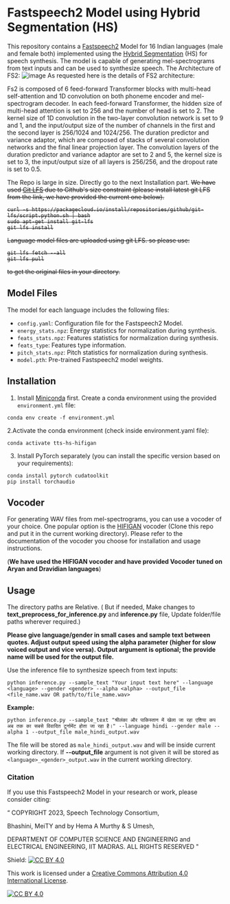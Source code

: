 # Fastspeech2 Model using Hybrid Segmentation (HS)

This repository contains a [Fastspeech2](https://arxiv.org/abs/2006.04558) Model for 16 Indian languages (male and female both) implemented using the [Hybrid Segmentation](https://www.isca-archive.org/interspeech_2014/shanmugam14_interspeech.pdf) (HS) for speech synthesis. The model is capable of generating mel-spectrograms from text inputs and can be used to synthesize speech. The Architecture of FS2:
![image](https://github.com/user-attachments/assets/61128598-c1b9-4b64-84eb-e14f07f598ac)
As requested here is the details of FS2 architecture:

Fs2 is composed of 6 feed-forward Transformer blocks with multi-head self-attention and 1D convolution on both phoneme encoder and mel-spectrogram decoder. In each feed-forward Transformer, the hidden size of multi-head attention is set to 256 and the number of head is set to 2. The kernel size of 1D convolution in the two-layer convolution network is set to 9 and 1, and the input/output size of the number of channels in the first and the second layer is 256/1024 and 1024/256. The duration predictor and variance adaptor, which are composed of stacks of several convolution networks and the final linear projection layer. The convolution layers of the duration predictor and variance adaptor are set to 2 and 5, the kernel size is set to 3, the input/output size of all layers is 256/256, and the dropout rate is set to 0.5. 

The Repo is large in size. Directly go to the next Installation part. <s>We have used [Git LFS](https://git-lfs.com/) due to Github's size constraint (please install latest git LFS from the link, we have provided the current one below).
```
curl -s https://packagecloud.io/install/repositories/github/git-lfs/script.python.sh | bash
sudo apt-get install git-lfs
git lfs install
```

Language model files are uploaded using git LFS. so please use:

```
git lfs fetch --all
git lfs pull
```
to get the original files in your directory. </s>

## Model Files

The model for each language includes the following files:

- `config.yaml`: Configuration file for the Fastspeech2 Model.
- `energy_stats.npz`: Energy statistics for normalization during synthesis.
- `feats_stats.npz`: Features statistics for normalization during synthesis.
- `feats_type`: Features type information.
- `pitch_stats.npz`: Pitch statistics for normalization during synthesis.
- `model.pth`: Pre-trained Fastspeech2 model weights.

## Installation

1. Install [Miniconda](https://docs.conda.io/projects/miniconda/en/latest/) first. Create a conda environment using the provided `environment.yml` file:

```shell
conda env create -f environment.yml
```

2.Activate the conda environment (check inside environment.yaml file):
```shell
conda activate tts-hs-hifigan
```

3.  Install PyTorch separately (you can install the specific version based on your requirements):
```shell
conda install pytorch cudatoolkit
pip install torchaudio
```
## Vocoder
For generating WAV files from mel-spectrograms, you can use a vocoder of your choice. One popular option is the [HIFIGAN](https://github.com/jik876/hifi-gan) vocoder (Clone this repo and put it in the current working directory). Please refer to the documentation of the vocoder you choose for installation and usage instructions. 

(**We have used the HIFIGAN vocoder and have provided Vocoder tuned on Aryan and Dravidian languages**)

## Usage

The directory paths are Relative. ( But if needed, Make changes to **text_preprocess_for_inference.py** and **inference.py** file, Update folder/file paths wherever required.)

**Please give language/gender in small cases and sample text between quotes. Adjust output speed using the alpha parameter (higher for slow voiced output and vice versa). Output argument is optional; the provide name will be used for the output file.** 

Use the inference file to synthesize speech from text inputs:
```shell
python inference.py --sample_text "Your input text here" --language <language> --gender <gender> --alpha <alpha> --output_file <file_name.wav OR path/to/file_name.wav>
```

**Example:**

```
python inference.py --sample_text "श्रीलंका और पाकिस्तान में खेला जा रहा एशिया कप अब तक का सबसे विवादित टूर्नामेंट होता जा रहा है।" --language hindi --gender male --alpha 1 --output_file male_hindi_output.wav
```
The file will be stored as `male_hindi_output.wav` and will be inside current working directory. If **--output_file** argument is not given it will be stored as `<language>_<gender>_output.wav` in the current working directory.


### Citation
If you use this Fastspeech2 Model in your research or work, please consider citing:

“
COPYRIGHT
2023, Speech Technology Consortium,

Bhashini, MeiTY and by Hema A Murthy & S Umesh,


DEPARTMENT OF COMPUTER SCIENCE AND ENGINEERING
and
ELECTRICAL ENGINEERING,
IIT MADRAS. ALL RIGHTS RESERVED "



Shield: [![CC BY 4.0][cc-by-shield]][cc-by]

This work is licensed under a
[Creative Commons Attribution 4.0 International License][cc-by].

[![CC BY 4.0][cc-by-image]][cc-by]

[cc-by]: http://creativecommons.org/licenses/by/4.0/
[cc-by-image]: https://i.creativecommons.org/l/by/4.0/88x31.png
[cc-by-shield]: https://img.shields.io/badge/License-CC%20BY%204.0-lightgrey.svg
